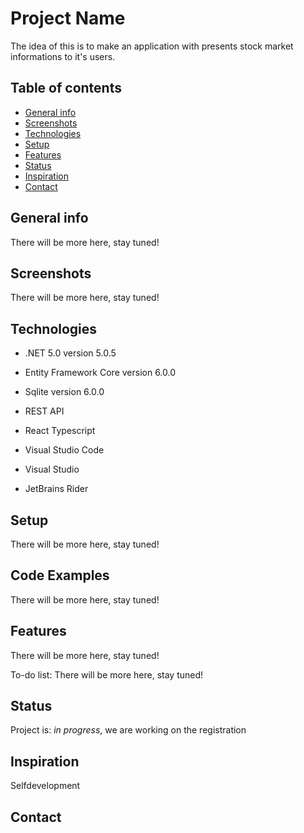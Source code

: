 # Project Name
The idea of this is to make an application with presents stock market informations to it's users.

## Table of contents
* [General info](#general-info)
* [Screenshots](#screenshots)
* [Technologies](#technologies)
* [Setup](#setup)
* [Features](#features)
* [Status](#status)
* [Inspiration](#inspiration)
* [Contact](#contact)

## General info
There will be more here, stay tuned!

## Screenshots
There will be more here, stay tuned!

## Technologies
* .NET 5.0 version 5.0.5
* Entity Framework Core version 6.0.0
* Sqlite version 6.0.0
* REST API 
* React Typescript

* Visual Studio Code
* Visual Studio 
* JetBrains Rider


## Setup
There will be more here, stay tuned!


## Code Examples
There will be more here, stay tuned!


## Features
There will be more here, stay tuned!


To-do list:
There will be more here, stay tuned!


## Status
Project is: _in progress_, we are working on the registration

## Inspiration
Selfdevelopment

## Contact